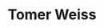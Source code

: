 ---
layout:     post
title:      "Tomer Weiss"
description: "Lounge Officer"
header-img: 
email: "lounge@bruinegsa.org"
active: true
---
